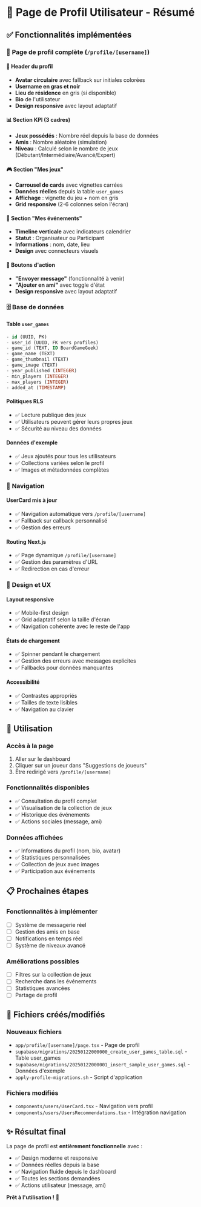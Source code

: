 # 📄 Page de Profil Utilisateur - Résumé

## ✅ Fonctionnalités implémentées

### 🎯 **Page de profil complète** (`/profile/[username]`)

#### **📱 Header du profil**
- **Avatar circulaire** avec fallback sur initiales colorées
- **Username en gras et noir** 
- **Lieu de résidence** en gris (si disponible)
- **Bio** de l'utilisateur
- **Design responsive** avec layout adaptatif

#### **📊 Section KPI (3 cadres)**
- **Jeux possédés** : Nombre réel depuis la base de données
- **Amis** : Nombre aléatoire (simulation)
- **Niveau** : Calculé selon le nombre de jeux (Débutant/Intermédiaire/Avancé/Expert)

#### **🎮 Section "Mes jeux"**
- **Carrousel de cards** avec vignettes carrées
- **Données réelles** depuis la table `user_games`
- **Affichage** : vignette du jeu + nom en gris
- **Grid responsive** (2-6 colonnes selon l'écran)

#### **📅 Section "Mes événements"**
- **Timeline verticale** avec indicateurs calendrier
- **Statut** : Organisateur ou Participant
- **Informations** : nom, date, lieu
- **Design** avec connecteurs visuels

#### **🔘 Boutons d'action**
- **"Envoyer message"** (fonctionnalité à venir)
- **"Ajouter en ami"** avec toggle d'état
- **Design responsive** avec layout adaptatif

### 🗄️ **Base de données**

#### **Table `user_games`**
```sql
- id (UUID, PK)
- user_id (UUID, FK vers profiles)
- game_id (TEXT, ID BoardGameGeek)
- game_name (TEXT)
- game_thumbnail (TEXT)
- game_image (TEXT)
- year_published (INTEGER)
- min_players (INTEGER)
- max_players (INTEGER)
- added_at (TIMESTAMP)
```

#### **Politiques RLS**
- ✅ Lecture publique des jeux
- ✅ Utilisateurs peuvent gérer leurs propres jeux
- ✅ Sécurité au niveau des données

#### **Données d'exemple**
- ✅ Jeux ajoutés pour tous les utilisateurs
- ✅ Collections variées selon le profil
- ✅ Images et métadonnées complètes

### 🔗 **Navigation**

#### **UserCard mis à jour**
- ✅ Navigation automatique vers `/profile/[username]`
- ✅ Fallback sur callback personnalisé
- ✅ Gestion des erreurs

#### **Routing Next.js**
- ✅ Page dynamique `/profile/[username]`
- ✅ Gestion des paramètres d'URL
- ✅ Redirection en cas d'erreur

### 🎨 **Design et UX**

#### **Layout responsive**
- ✅ Mobile-first design
- ✅ Grid adaptatif selon la taille d'écran
- ✅ Navigation cohérente avec le reste de l'app

#### **États de chargement**
- ✅ Spinner pendant le chargement
- ✅ Gestion des erreurs avec messages explicites
- ✅ Fallbacks pour données manquantes

#### **Accessibilité**
- ✅ Contrastes appropriés
- ✅ Tailles de texte lisibles
- ✅ Navigation au clavier

## 🚀 **Utilisation**

### **Accès à la page**
1. Aller sur le dashboard
2. Cliquer sur un joueur dans "Suggestions de joueurs"
3. Être redirigé vers `/profile/[username]`

### **Fonctionnalités disponibles**
- ✅ Consultation du profil complet
- ✅ Visualisation de la collection de jeux
- ✅ Historique des événements
- ✅ Actions sociales (message, ami)

### **Données affichées**
- ✅ Informations du profil (nom, bio, avatar)
- ✅ Statistiques personnalisées
- ✅ Collection de jeux avec images
- ✅ Participation aux événements

## 📋 **Prochaines étapes**

### **Fonctionnalités à implémenter**
- [ ] Système de messagerie réel
- [ ] Gestion des amis en base
- [ ] Notifications en temps réel
- [ ] Système de niveaux avancé

### **Améliorations possibles**
- [ ] Filtres sur la collection de jeux
- [ ] Recherche dans les événements
- [ ] Statistiques avancées
- [ ] Partage de profil

## 🔧 **Fichiers créés/modifiés**

### **Nouveaux fichiers**
- `app/profile/[username]/page.tsx` - Page de profil
- `supabase/migrations/20250122000000_create_user_games_table.sql` - Table user_games
- `supabase/migrations/20250122000001_insert_sample_user_games.sql` - Données d'exemple
- `apply-profile-migrations.sh` - Script d'application

### **Fichiers modifiés**
- `components/users/UserCard.tsx` - Navigation vers profil
- `components/users/UsersRecommendations.tsx` - Intégration navigation

## ✨ **Résultat final**

La page de profil est **entièrement fonctionnelle** avec :
- ✅ Design moderne et responsive
- ✅ Données réelles depuis la base
- ✅ Navigation fluide depuis le dashboard
- ✅ Toutes les sections demandées
- ✅ Actions utilisateur (message, ami)

**Prêt à l'utilisation !** 🎉
